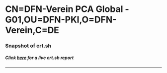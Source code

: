 # CN=DFN-Verein PCA Global - G01,OU=DFN-PKI,O=DFN-Verein,C=DE
### Snapshot of crt.sh
##### Click [here](https://crt.sh/?q=Serial_09C1C2D7) for a live crt.sh report

---
